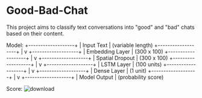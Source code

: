# Good-Bad-Chat
This project aims to classify text conversations into "good" and "bad" chats based on their content.

Model:
         +-------------------+
         | Input Text       | (variable length)
         +-------------------+
                |
                v
         +-------------------+
         | Embedding Layer   | (300 x 100)
         +-------------------+
                |
                v
         +-------------------+
         | Spatial Dropout   | (300 x 100)
         +-------------------+
                |
                v
         +-------------------+
         | LSTM Layer       | (100 units)
         +-------------------+
                |
                v
         +-------------------+
         | Dense Layer       | (1 unit)
         +-------------------+
                |
                v
         +-------------------+
         | Model Output      | (probability score)

Score:
![download](https://github.com/bibasrairockz/Good-Bad-Chat/assets/130794180/e7d72263-2b43-4d75-978d-573233678b81)

